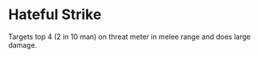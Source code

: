 # Hateful Strike

Targets top 4 (2 in 10 man) on threat meter in melee range and does large damage.
